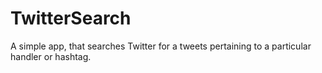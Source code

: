 TwitterSearch
=============

A simple app, that searches Twitter for a tweets pertaining to a particular handler or hashtag. 
